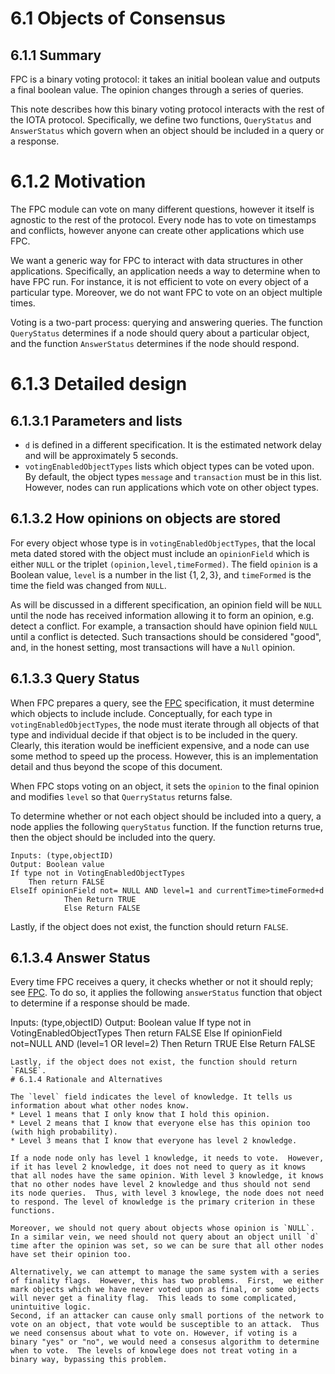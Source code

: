 # 6.1 Objects of Consensus

## 6.1.1 Summary

FPC is a binary voting protocol: it takes an initial boolean value and outputs a final boolean value. The opinion changes through a series of queries. 

This note describes how this binary voting protocol interacts with the rest of the IOTA protocol.  Specifically, we define two functions, `QueryStatus` and `AnswerStatus` which govern when an object should be included in  a query or a response.

# 6.1.2 Motivation

The FPC module can vote on many different questions, however it itself is agnostic to the rest of the protocol.  Every node has to vote on timestamps and conflicts, however anyone can create other applications which use FPC.

We want a generic way for FPC to interact with data structures in other applications. Specifically, an application needs a way to determine when to have FPC run. For instance, it is not efficient to vote on every object of a particular type.  Moreover, we do not want FPC to vote on an object multiple times.  

Voting is a two-part process: querying and answering queries.  The function `QueryStatus` determines if a node should query about a particular object, and the function `AnswerStatus` determines if the node should respond.  

# 6.1.3 Detailed design
## 6.1.3.1 Parameters and lists
* `d` is defined in a different specification.  It is the estimated network delay and will be approximately 5 seconds. 
* `votingEnabledObjectTypes` lists which object types can be voted upon.  By default, the object types `message` and `transaction` must be in this list.  However, nodes can run applications which vote on other object types.  

## 6.1.3.2 How opinions on objects are stored

For every object whose type is in `votingEnabledObjectTypes`, that the local meta dated stored with the object must include an `opinionField` which is either `NULL`  or the triplet `(opinion,level,timeFormed)`.  The field `opinion` is a Boolean value,  `level` is a number in the list $\{1,2,3\}$, and `timeFormed` is the time the field was changed from `NULL`.

As will be discussed in a different specification, an opinion field will be  `NULL` until the node has received information allowing it to form an opinion, e.g. detect a conflict.  For example,  a transaction should have opinion field  `NULL` until a conflict is detected.  Such transactions should be considered "good", and, in the honest setting, most transactions will have a `Null` opinion. 

## 6.1.3.3 Query Status

When FPC prepares a query, see the [FPC](link) specification, it must determine which objects to include include.  Conceptually, for each type in `votingEnabledObjectTypes`, the node must iterate through all objects of that type and individual decide if that object is to be included in the query. Clearly, this iteration would be inefficient expensive, and a node can use some method to speed up the process.  However, this is an implementation detail and thus beyond the scope of this document.

When FPC stops voting on an object, it sets the `opinion` to the  final opinion and modifies `level` so that `QuerryStatus` returns false.

To determine whether or not each object should be included into a query, a node applies the following `queryStatus` function.  If the function returns true, then the object should be included into the query.
```
Inputs: (type,objectID)
Output: Boolean value
If type not in VotingEnabledObjectTypes
    Then return FALSE
ElseIf opinionField not= NULL AND level=1 and currentTime>timeFormed+d
            Then Return TRUE
            Else Return FALSE       
```
Lastly, if the object does not exist, the function should return `FALSE`.
## 6.1.3.4 Answer Status

Every time FPC receives a query, it checks whether or not it should reply; see [FPC](Link).  To do so, it applies the following  `answerStatus` function that object to determine if a response should be made.

Inputs: (type,objectID)
Output: Boolean value
If type not in VotingEnabledObjectTypes
    Then return FALSE
    Else
        If opinionField not=NULL AND (level=1 OR level=2) 
            Then Return TRUE
            Else Return FALSE 
```
Lastly, if the object does not exist, the function should return `FALSE`.
# 6.1.4 Rationale and Alternatives

The `level` field indicates the level of knowledge. It tells us information about what other nodes know.
* Level 1 means that I only know that I hold this opinion.
* Level 2 means that I know that everyone else has this opinion too (with high probability).
* Level 3 means that I know that everyone has level 2 knowledge.

If a node node only has level 1 knowledge, it needs to vote.  However, if it has level 2 knowledge, it does not need to query as it knows that all nodes have the same opinion. With level 3 knowledge, it knows that no other nodes have level 2 knowledge and thus should not send its node queries.  Thus, with level 3 knowlege, the node does not need to respond. The level of knowledge is the primary criterion in these functions.  

Moreover, we should not query about objects whose opinion is `NULL`. In a similar vein, we need should not query about an object unill `d` time after the opinion was set, so we can be sure that all other nodes have set their opinion too. 

Alternatively, we can attempt to manage the same system with a series of finality flags.  However, this has two problems.  First,  we either mark objects which we have never voted upon as final, or some objects will never get a finality flag.  This leads to some complicated, unintuitive logic. 
Second, if an attacker can cause only small portions of the network to vote on an object, that vote would be susceptible to an attack.  Thus we need consensus about what to vote on. However, if voting is a binary "yes" or "no", we would need a consesus algorithm to determine when to vote.  The levels of knowlege does not treat voting in a binary way, bypassing this problem.  
